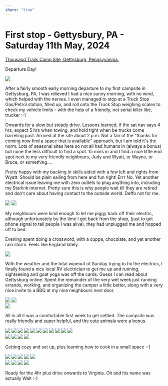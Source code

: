 ```yaml
---
share: "true"
---
```

<!--
published: 2024-05-18
image: https://library.wamphlett.net/photos/vamphlett/blog/2/IMG_4421.jpg
title: First stop - Gettysbury, PA - Saturday 11th May, 2024
slug: May11
next: Williamsburg, VA
-->
# First stop - Gettysbury, PA - Saturday 11th May, 2024

[Thousand Trails Camp Site, Gettysburg, Pennsyvannia.](https://thousandtrails.com/pennsylvania/gettysburg-farm-rv-campground#resort-overview) 


Departure Day!

<div class="images small">
<img src="https://library.wamphlett.net/photos/vamphlett/blog/2/IMG_4421.jpg" />
</div>

After a fairly smooth early morning departure to my first campsite in Gettysburg, PA, I was relieved I had a nice sunny morning, with no wind, which helped with the nerves. I even managed to stop at a Truck Stop Gas/Petrol station, filled up, and roll onto the Truck Stop weighing scales to check my vehicle limits - with the help of a friendly, not serial killer like, trucker :-) 

Onwards for a slow but steady drive. Lessons learned, if the sat nav says 4 hrs, expect 5 hrs when towing, and hold tight when be trucks come barreling past. Arrived at the site about 2 p.m. Not a fan of the "thanks for coming now find a space that is available" approach, but I am told it's the norm. Lots of seasonal sites here so not all had humans in (always a bonus) but none the less difficult to find a spot. 15 mins in and I find a nice little end spot next to my very friendly neighbours, Judy and Wyatt, or Wayne, or Bruce, or something....

Pretty happy with my backing in skills aided with a few left and rights from Wyatt. Should be plain sailing from here and fun right! Errr No. Yet another electrical issue leaving me with zero outlets to plug anything into, including my Starlink internet. Pretty sure this is why people wait till they are retired and don't care about having contact to the outside world. Deffo not for me.

<div class="images small">
<img src="https://library.wamphlett.net/photos/vamphlett/blog/2/IMG_4437.jpg" />
<img src="https://library.wamphlett.net/photos/vamphlett/blog/2/IMG_4474.jpg" />
</div>

My neighbours were kind enough to let me piggy back off their electric, although unfortunately by the time I got back from the shop, (just to get phone signal to tell people I was alive), they had unplugged me and hopped off to bed.

Evening spent doing a crossword, with a cuppa, chocolate, and yet another rain storm. Feels like England lately.
<div class="images small">
<img src="https://library.wamphlett.net/photos/vamphlett/blog/2/IMG_4426.jpg" />
</div>

With the weather and the total wipeout of Sunday trying to fix the electrics, I finally found a nice local RV electrician to get me up and running, sightseeing and goat yoga was off the cards. Guess  I can read about Gettysburg online. Spent the remainder of the very wet week just running errands, working, and organizing the camper a little better, along with a very nice invite to a BBQ at my nice neighbours next door.

<div class="images small">
<img src="https://library.wamphlett.net/photos/vamphlett/blog/2/IMG_4499.jpg" />
<img src="https://library.wamphlett.net/photos/vamphlett/blog/2/IMG_4500.jpg" />
</div>
<div class="images small">
<img src="https://library.wamphlett.net/photos/vamphlett/blog/2/IMG_4501.jpg" />
</div>

All in all it was a comfortable first week to get settled. The campsite was really friendly and super helpful, and the cute animals were a bonus. 

<div class="images really small">
<img src="https://library.wamphlett.net/photos/vamphlett/blog/2/IMG_4434.jpg" />
<img src="https://library.wamphlett.net/photos/vamphlett/blog/2/IMG_4435.jpg" />
<img src="https://library.wamphlett.net/photos/vamphlett/blog/2/IMG_4443.jpg" />
<img src="https://library.wamphlett.net/photos/vamphlett/blog/2/IMG_4445.jpg" />
<img src="https://library.wamphlett.net/photos/vamphlett/blog/2/IMG_4451.jpg" />
<img src="https://library.wamphlett.net/photos/vamphlett/blog/2/IMG_4453.jpg" />
<img src="https://library.wamphlett.net/photos/vamphlett/blog/2/IMG_4455.jpg" />
<img src="https://library.wamphlett.net/photos/vamphlett/blog/2/IMG_4456.jpg" />
<img src="https://library.wamphlett.net/photos/vamphlett/blog/2/IMG_4457.jpg" />
<img src="https://library.wamphlett.net/photos/vamphlett/blog/2/IMG_4451.jpg" />
<img src="https://library.wamphlett.net/photos/vamphlett/blog/2/IMG_4453.jpg" />
</div>

<div class="images really small">
<img src="https://library.wamphlett.net/photos/vamphlett/blog/2/IMG_4448.jpg" />
<img src="https://library.wamphlett.net/photos/vamphlett/blog/2/IMG_4452.jpg" />
<img src="https://library.wamphlett.net/photos/vamphlett/blog/2/IMG_4454.jpg" />
<img src="https://library.wamphlett.net/photos/vamphlett/blog/2/IMG_4458.jpg" />
</div>

Getting cozy and set up, plus learning how to cook in a small space :-)
<div class="images  really small">
<img src="https://library.wamphlett.net/photos/vamphlett/blog/2/IMG_4460.jpg" />
<img src="https://library.wamphlett.net/photos/vamphlett/blog/2/IMG_4464.jpg" />
<img src="https://library.wamphlett.net/photos/vamphlett/blog/2/IMG_4502.jpg" />
<img src="https://library.wamphlett.net/photos/vamphlett/blog/2/IMG_4511.jpg" />
<img src="https://library.wamphlett.net/photos/vamphlett/blog/2/IMG_4475.jpg" />
</div>

<div class="images really small">
<img src="https://library.wamphlett.net/photos/vamphlett/blog/2/IMG_4463.jpg" />
<img src="https://library.wamphlett.net/photos/vamphlett/blog/2/IMG_4468.jpg" />
<img src="https://library.wamphlett.net/photos/vamphlett/blog/2/IMG_4469.jpg" />
<img src="https://library.wamphlett.net/photos/vamphlett/blog/2/IMG_4510.jpg" />
</div>

Ready for the 4hr plus drive onwards to Virginia. Oh and his name was actually Walt :-)















